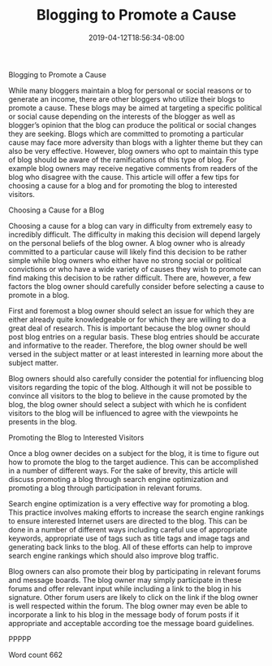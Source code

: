 ﻿---
title: "Blogging to Promote a Cause"
date: 2019-04-12T18:56:34-08:00
description: "TXT Tips for Web Success"
featured_image: "/images/TXT.jpg"
tags: ["TXT"]
---

Blogging to Promote a Cause

While many bloggers maintain a blog for personal or social reasons or to generate an income, there are other bloggers who utilize their blogs to promote a cause. These blogs may be aimed at targeting a specific political or social cause depending on the interests of the blogger as well as blogger’s opinion that the blog can produce the political or social changes they are seeking. Blogs which are committed to promoting a particular cause may face more adversity than blogs with a lighter theme but they can also be very effective. However, blog owners who opt to maintain this type of blog should be aware of the ramifications of this type of blog. For example blog owners may receive negative comments from readers of the blog who disagree with the cause. This article will offer a few tips for choosing a cause for a blog and for promoting the blog to interested visitors. 

Choosing a Cause for a Blog

Choosing a cause for a blog can vary in difficulty from extremely easy to incredibly difficult. The difficulty in making this decision will depend largely on the personal beliefs of the blog owner. A blog owner who is already committed to a particular cause will likely find this decision to be rather simple while blog owners who either have no strong social or political convictions or who have a wide variety of causes they wish to promote can find making this decision to be rather difficult. There are, however, a few factors the blog owner should carefully consider before selecting a cause to promote in a blog. 

First and foremost a blog owner should select an issue for which they are either already quite knowledgeable or for which they are willing to do a great deal of research. This is important because the blog owner should post blog entries on a regular basis. These blog entries should be accurate and informative to the reader. Therefore, the blog owner should be well versed in the subject matter or at least interested in learning more about the subject matter. 

Blog owners should also carefully consider the potential for influencing blog visitors regarding the topic of the blog. Although it will not be possible to convince all visitors to the blog to believe in the cause promoted by the blog, the blog owner should select a subject with which he is confident visitors to the blog will be influenced to agree with the viewpoints he presents in the blog. 

Promoting the Blog to Interested Visitors

Once a blog owner decides on a subject for the blog, it is time to figure out how to promote the blog to the target audience. This can be accomplished in a number of different ways. For the sake of brevity, this article will discuss promoting a blog through search engine optimization and promoting a blog through participation in relevant forums. 

Search engine optimization is a very effective way for promoting a blog. This practice involves making efforts to increase the search engine rankings to ensure interested Internet users are directed to the blog. This can be done in a number of different ways including careful use of appropriate keywords, appropriate use of tags such as title tags and image tags and generating back links to the blog. All of these efforts can help to improve search engine rankings which should also improve blog traffic. 

Blog owners can also promote their blog by participating in relevant forums and message boards. The blog owner may simply participate in these forums and offer relevant input while including a link to the blog in his signature. Other forum users are likely to click on the link if the blog owner is well respected within the forum. The blog owner may even be able to incorporate a link to his blog in the message body of forum posts if it appropriate and acceptable according toe the message board guidelines. 

PPPPP

Word count 662


